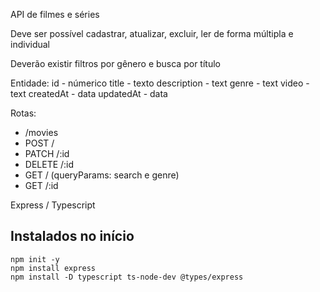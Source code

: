 API de filmes e séries

Deve ser possível cadastrar, atualizar, excluir, ler de forma múltipla e individual

Deverão existir filtros por gênero e busca por título

Entidade:
id - númerico 
title - texto
description - text 
genre - text 
video - text 
createdAt - data 
updatedAt - data

Rotas: 
* /movies
* POST / 
* PATCH /:id
* DELETE /:id
* GET / (queryParams: search e genre) 
* GET /:id

Express / Typescript


## Instalados no início
    npm init -y
    npm install express
    npm install -D typescript ts-node-dev @types/express